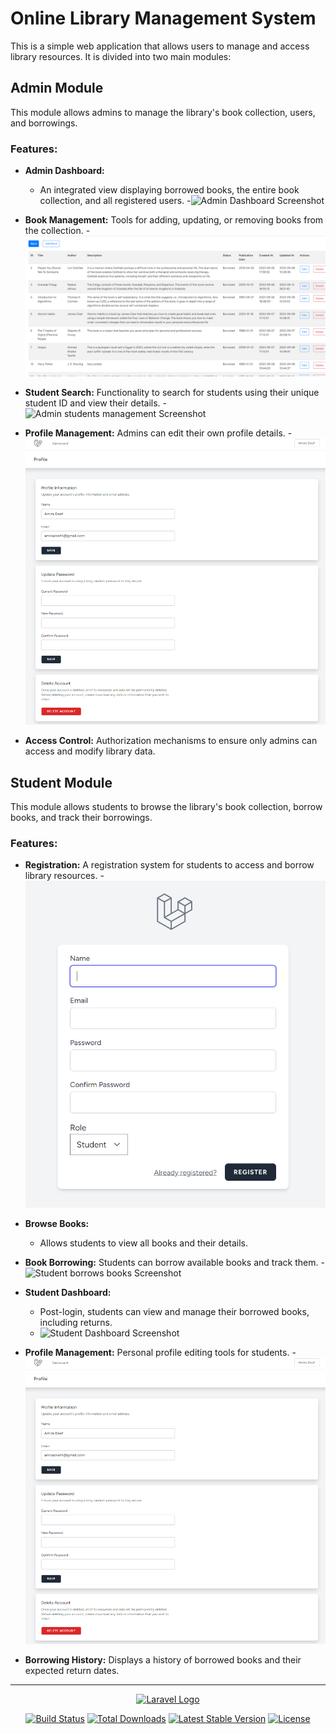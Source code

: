# Online Library Management System

This is a simple web application that allows users to manage and access library resources. It is divided into two main modules:

## Admin Module
This module allows admins to manage the library's book collection, users, and borrowings.

### Features:

- **Admin Dashboard:** 
    - An integrated view displaying borrowed books, the entire book collection, and all registered users.
     -![Admin Dashboard Screenshot](./screenshots/admin-dashboard.png)
    
- **Book Management:** Tools for adding, updating, or removing books from the collection.
     -![Admin books management Screenshot](./screenshots/admin-manage-books.png)
- **Student Search:** Functionality to search for students using their unique student ID and view their details.
      -![Admin students management Screenshot](./screenshots/admin-manage-students.png)
- **Profile Management:** Admins can edit their own profile details.
      -![Admin profile Screenshot](./screenshots/profile.png)
- **Access Control:** Authorization mechanisms to ensure only admins can access and modify library data.

## Student Module
This module allows students to browse the library's book collection, borrow books, and track their borrowings.

### Features:

- **Registration:** A registration system for students to access and borrow library resources.
   -![Registration Screenshot](./screenshots/register.png)
- **Browse Books:** 
    - Allows students to view all books and their details.
- **Book Borrowing:** Students can borrow available books and track them.
 -![Student borrows books Screenshot](./screenshots/ListOfBooks.png)
- **Student Dashboard:** 
    - Post-login, students can view and manage their borrowed books, including returns.
    - ![Student Dashboard Screenshot](./screenshots/StudentDashboard.png)

- **Profile Management:** Personal profile editing tools for students.
   -![Student profile Screenshot](./screenshots/profile.png)
- **Borrowing History:** Displays a history of borrowed books and their expected return dates.


---



<p align="center"><a href="https://laravel.com" target="_blank"><img src="https://raw.githubusercontent.com/laravel/art/master/logo-lockup/5%20SVG/2%20CMYK/1%20Full%20Color/laravel-logolockup-cmyk-red.svg" width="400" alt="Laravel Logo"></a></p>

<p align="center">
<a href="https://github.com/laravel/framework/actions"><img src="https://github.com/laravel/framework/workflows/tests/badge.svg" alt="Build Status"></a>
<a href="https://packagist.org/packages/laravel/framework"><img src="https://img.shields.io/packagist/dt/laravel/framework" alt="Total Downloads"></a>
<a href="https://packagist.org/packages/laravel/framework"><img src="https://img.shields.io/packagist/v/laravel/framework" alt="Latest Stable Version"></a>
<a href="https://packagist.org/packages/laravel/framework"><img src="https://img.shields.io/packagist/l/laravel/framework" alt="License"></a>
</p>



